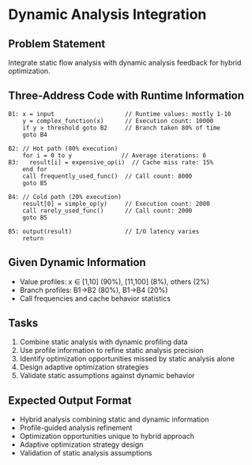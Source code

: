 # Dynamic Analysis Integration

## Problem Statement
Integrate static flow analysis with dynamic analysis feedback for hybrid optimization.

## Three-Address Code with Runtime Information
```
B1: x = input                    // Runtime values: mostly 1-10
    y = complex_function(x)      // Execution count: 10000
    if y > threshold goto B2     // Branch taken 80% of time
    goto B4

B2: // Hot path (80% execution)
    for i = 0 to y              // Average iterations: 6
B3:   result[i] = expensive_op(i)  // Cache miss rate: 15%
    end for
    call frequently_used_func()  // Call count: 8000
    goto B5

B4: // Cold path (20% execution)
    result[0] = simple_op(y)     // Execution count: 2000
    call rarely_used_func()      // Call count: 2000
    goto B5

B5: output(result)               // I/O latency varies
    return
```

## Given Dynamic Information
- Value profiles: x ∈ [1,10] (90%), [11,100] (8%), others (2%)
- Branch profiles: B1→B2 (80%), B1→B4 (20%)
- Call frequencies and cache behavior statistics

## Tasks
1. Combine static analysis with dynamic profiling data
2. Use profile information to refine static analysis precision
3. Identify optimization opportunities missed by static analysis alone
4. Design adaptive optimization strategies
5. Validate static assumptions against dynamic behavior

## Expected Output Format
- Hybrid analysis combining static and dynamic information
- Profile-guided analysis refinement
- Optimization opportunities unique to hybrid approach
- Adaptive optimization strategy design
- Validation of static analysis assumptions